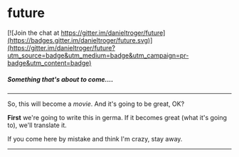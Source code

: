 # future

[![Join the chat at https://gitter.im/danieltroger/future](https://badges.gitter.im/danieltroger/future.svg)](https://gitter.im/danieltroger/future?utm_source=badge&utm_medium=badge&utm_campaign=pr-badge&utm_content=badge)

##### Something that's about to come....

----------------------------------

So, this will become a *movie*.
And it's going to be great, OK?

__First__ we're going to write this in germa.
If it becomes great (what it's going to), we'll translate it.

If you come here by mistake and think I'm crazy, stay away.

---------------------------------
